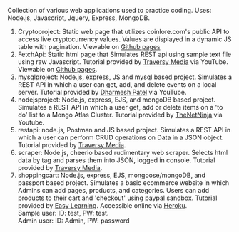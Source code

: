 Collection of various web applications used to practice coding.
 Uses: Node.js, Javascript, Jquery, Express, MongoDB.

 1. Cryptoproject: Static web page that utilizes coinlore.com's public API to access live cryptocurrency values. Values are displayed in a dynamic JS table with pagination. Viewable on [Github pages](https://mikeDPLe.github.io/Projects/cryptoproject/index.html)
 2. FetchApi: Static html page that Simulates REST api using sample text file using raw Javascript. Tutorial provided by [Traversy Media](https://www.youtube.com/watch?v=Oive66jrwBs) via YouTube. Viewable on [Github pages](https://mikedple.github.io/Projects/fetchapi/index.html).
 3. mysqlproject: Node.js, express, JS and mysql based project. Simulates a REST API in which a user can get, add, and delete events on a local server. Tutorial provided by [Dharmesh Patel](https://www.youtube.com/playlist?list=PLRfmxUfYVUp1ShQifYvvrRZKMxCPr00kd) via YouTube.
 4. nodejsproject: Node.js, express, EJS, and mongoDB based project. Simulates a REST API in which a user get, add or delete items on a 'to do' list to a Mongo Atlas Cluster. Tutorial provided by [TheNetNinja](https://www.youtube.com/playlist?list=PL4cUxeGkcC9gcy9lrvMJ75z9maRw4byYp) via Youtube.
 5. restapi: node.js, Postman and JS based project. Simulates a REST API in which a user can perform CRUD operations on Data in a JSON object. Tutorial provided by [Traversy Media](https://www.youtube.com/watch?v=_1xa8Bsho6A).
 6. scraper: Node.js, cheerio based rudimentary web scraper. Selects html data by tag and parses them into JSON, logged in console. Tutorial provided by [Traversy Media](https://www.youtube.com/watch?v=LoziivfAAjE).
 7. shoppingcart: Node.js, express, EJS, mongoose/mongoDB, and passport based project. Simulates a basic ecommerce website in which Admins can add pages, products, and categories. Users can add products to their cart and 'checkout' using paypal sandbox. Tutorial provided by [Easy Learning](https://www.youtube.com/watch?v=gFWfiGRJ_GI). Accessible online via [Heroku](https://morning-caverns-38364.herokuapp.com/).  
 Sample user: ID: test, PW: test.  
 Admin user: ID: Admin, PW: password







